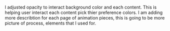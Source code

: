 I adjusted opacity to interact background color and each content. 
This is helping user interact each content pick thier preference colors.
I am adding more describtion for each page of animation pieces, this is going to be more picture of process, elements that I used for. 

